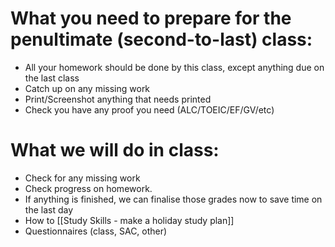 # What you need to prepare for the penultimate (second-to-last) class:
* All your homework should be done by this class, except anything due on the last class
* Catch up on any missing work
* Print/Screenshot anything that needs printed
* Check you have any proof you need (ALC/TOEIC/EF/GV/etc)

# What we will do in class:
* Check for any missing work
* Check progress on homework.
* If anything is finished, we can finalise those grades now to save time on the last day
* How to [[Study Skills - make a holiday study plan]]
* Questionnaires (class, SAC, other)